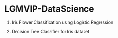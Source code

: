 # LGMVIP-DataScience

1. Iris Flower Classification using Logistic Regression

3. Decision Tree Classifier for Iris dataset
